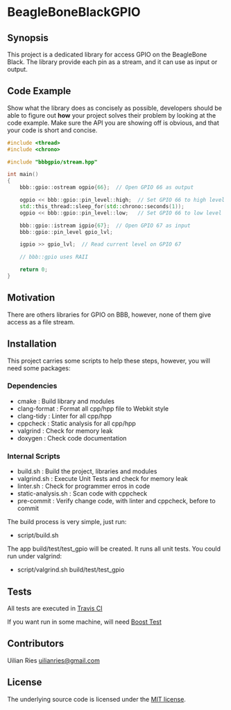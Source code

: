 # BeagleBoneBlackGPIO

## Synopsis

This project is a dedicated library for access GPIO on the BeagleBone Black.
The library provide each pin as a stream, and it can use as input or output.

## Code Example

Show what the library does as concisely as possible, developers should be able to figure out **how** your project solves their problem by looking at the code example. Make sure the API you are showing off is obvious, and that your code is short and concise.

```cpp
#include <thread>
#include <chrono>

#include "bbbgpio/stream.hpp"

int main()
{
    bbb::gpio::ostream ogpio{66};  // Open GPIO 66 as output

    ogpio << bbb::gpio::pin_level::high;  // Set GPIO 66 to high level
    std::this_thread::sleep_for(std::chrono::seconds(1));
    ogpio << bbb::gpio::pin_level::low;   // Set GPIO 66 to low level

    bbb::gpio::istream igpio{67};  // Open GPIO 67 as input
    bbb::gpio::pin_level gpio_lvl;

    igpio >> gpio_lvl;  // Read current level on GPIO 67

    // bbb::gpio uses RAII 

    return 0;
}

```

## Motivation

There are others libraries for GPIO on BBB, however, none of them give access as a file stream.

## Installation

This project carries some scripts to help these steps, however, you will need some packages:

### Dependencies
- cmake         : Build library and modules
- clang-format  : Format all cpp/hpp file to Webkit style
- clang-tidy    : Linter for all cpp/hpp 
- cppcheck      : Static analysis for all cpp/hpp
- valgrind      : Check for memory leak
- doxygen       : Check code documentation

### Internal Scripts
- build.sh		: Build the project, libraries and modules
- valgrind.sh		: Execute Unit Tests and check for memory leak
- linter.sh		: Check for programmer erros in code
- static-analysis.sh	: Scan code with cppcheck
- pre-commit		: Verify change code, with linter and cppcheck, before to commit

The build process is very simple, just run:
- script/build.sh

The app build/test/test_gpio will be created. It runs all unit tests. You could run under valgrind:
- script/valgrind.sh build/test/test_gpio

## Tests

All tests are executed in [Travis CI](https://travis-ci.org/uilianries/BeagleBoneBlackGPIO)

If you want run in some machine, will need [Boost Test](http://www.boost.org/doc/libs/develop/libs/test/doc/html/index.html)

## Contributors

Uilian Ries <uilianries@gmail.com>

## License

The underlying source code is licensed under the [MIT license](http://opensource.org/licenses/mit-license.php).
